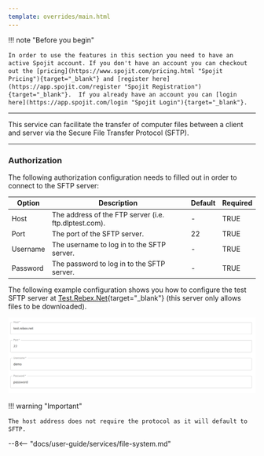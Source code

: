 ```yaml
---
template: overrides/main.html
---
```

!!! note "Before you begin" 

    In order to use the features in this section you need to have an active Spojit account. If you don't have an account you can checkout out the [pricing](https://www.spojit.com/pricing.html "Spojit Pricing"){target="_blank"} and [register here](https://app.spojit.com/register "Spojit Registration"){target="_blank"}.  If you already have an account you can [login here](https://app.spojit.com/login "Spojit Login"){target="_blank"}.
___

This service can facilitate the transfer of computer files between a client and server via the Secure File Transfer Protocol (SFTP).
___
### Authorization

The following authorization configuration needs to filled out in order to connect to the SFTP server:

| Option | Description | Default | Required |
| ----------- | ----------- | ----------- | ----------- |
| Host | The address of the FTP server (i.e. ftp.dlptest.com). | - | TRUE |
| Port | The port of the SFTP server. | 22 | TRUE |
| Username | The username to log in to the SFTP server. | - | TRUE |
| Password | The password to log in to the SFTP server. | - | TRUE |

The following example configuration shows you how to configure the test SFTP server at [Test.Rebex.Net](https://test.rebex.net/){target="_blank"} (this server only allows files to be downloaded).

![SFTP Authorization Configuration](/assets/images/services/sftp-service/authorization-configuration.png "SFTP Authorization Configuration")

!!! warning "Important"

    The host address does not require the protocol as it will default to SFTP.

--8<-- "docs/user-guide/services/file-system.md"